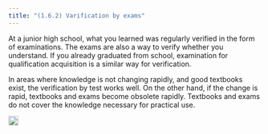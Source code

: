 ```yaml
---
title: "(1.6.2) Varification by exams"
---
```


At a junior high school, what you learned was regularly verified in the form of examinations. The exams are also a way to verify whether you understand. If you already graduated from school, examination for qualification acquisition is a similar way for verification.

In areas where knowledge is not changing rapidly, and good textbooks exist, the verification by test works well.
On the other hand, if the change is rapid, textbooks and exams become obsolete rapidly. Textbooks and exams do not cover the knowledge necessary for practical use.

<img src='https://scrapbox.io/api/pages/nishio/en/icon' alt='en.icon' height="19.5"/>